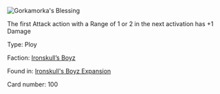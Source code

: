 
![Gorkamorka's Blessing](https://warhammerunderworlds.com/wp-content/uploads/sites/6/2017/12/100_ENG-Gorkamorkas-Blessing.png)

The first Attack action with a Range of 1 or 2 in the next activation has +1 Damage

Type: Ploy

Faction: [Ironskull’s Boyz](/factions/ironskulls-boyz.md)

Found in: [Ironskull's Boyz Expansion](/locations/ironskulls-boyz-expansion.md)

Card number: 100
